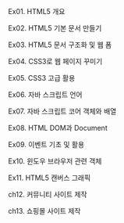 Ex01. HTML5 개요

Ex02. HTML5 기본 문서 만들기

Ex03. HTML5 문서 구조화 및 웹 폼

Ex04. CSS3로 웹 페이지 꾸미기

Ex05. CSS3 고급 활용

Ex06. 자바 스크립트 언어

Ex07. 자바 스크립트 코어 객체와 배열

Ex08. HTML DOM과 Document

Ex09. 이벤트 기초 및 활용

Ex10. 윈도우 브라우저 관련 객체

Ex11. HTML5 캔버스 그래픽

ch12. 커뮤니티 사이트 제작

ch13. 쇼핑몰 사이트 제작

